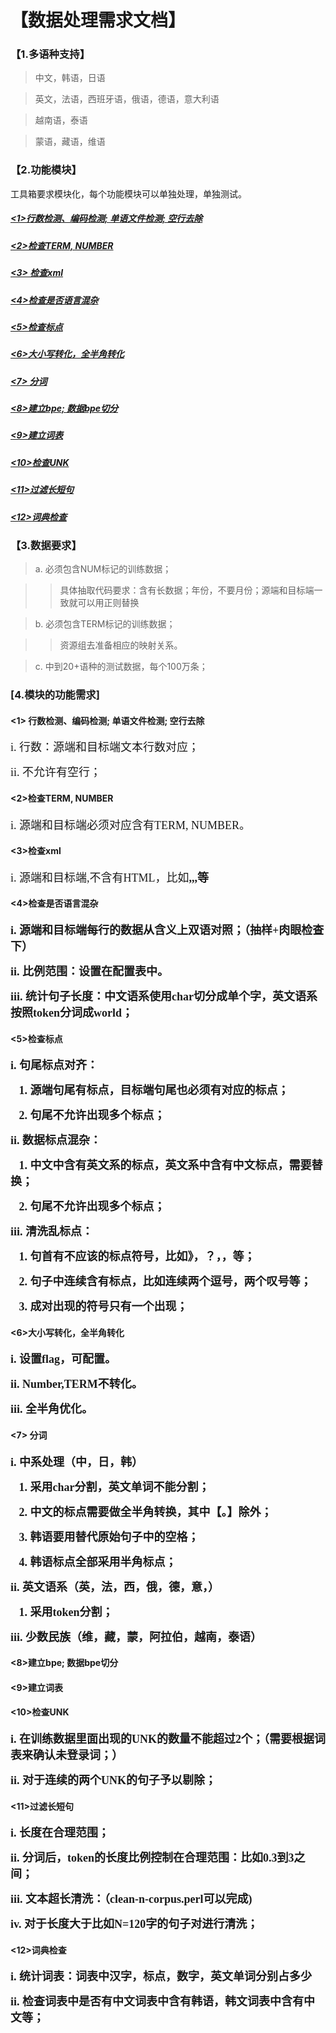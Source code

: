 # 【数据处理需求文档】

### 【1.多语种支持】

> 中文，韩语，日语

> 英文，法语，西班牙语，俄语，德语，意大利语

> 越南语，泰语

> 蒙语，藏语，维语

### 【2.功能模块】

工具箱要求模块化，每个功能模块可以单独处理，单独测试。

##### <a href="one"><1>行数检测、编码检测; 单语文件检测; 空行去除</a>
##### <a href="two"><2>检查TERM, NUMBER</a>
##### <a href="three"><3> 检查xml</a>
##### <a href="four"><4>检查是否语言混杂</a>
##### <a href="five"><5>检查标点</a>
##### <a href="six"><6>大小写转化，全半角转化</a>
##### <a href="seven"><7> 分词</a>
##### <a href="eight"><8>建立bpe; 数据bpe切分</a>
##### <a href="nine"><9>建立词表</a>
##### <a href="ten"><10>检查UNK</a>
##### <a href="eleven"><11>过滤长短句</a>
##### <a href="twelve"><12>词典检查</a>

### 【3.数据要求】

> a. 必须包含NUM标记的训练数据；

>>具体抽取代码要求：含有长数据；年份，不要月份；源端和目标端一致就可以用正则替换

> b.  必须包含TERM标记的训练数据；

>> 资源组去准备相应的映射关系。

> c.  中到20+语种的测试数据，每个100万条；

### [4.模块的功能需求]

####  <a name="#one"><1> 行数检测、编码检测; 单语文件检测; 空行去除</a>

<font face="宋体" size=4>i. 行数：源端和目标端文本行数对应；</font>

<font face="宋体" size=4>ii. 不允许有空行；</font>

####  <a name="#two"><2>检查TERM, NUMBER</a>

<font face="宋体" size=4>i. 源端和目标端必须对应含有TERM, NUMBER。</font>

####  <a name="#three"><3>检查xml</a>

<font face="宋体" size=4>i. 源端和目标端,不含有HTML，比如<b>,<h>,<npos>,等</font>

####  <a name="#four"><4>检查是否语言混杂</a>

<font face="宋体" size=4>i. 源端和目标端每行的数据从含义上双语对照；（抽样+肉眼检查下）</font>

<font face="宋体" size=4>ii.  比例范围：设置在配置表中。</font>

<font face="宋体" size=4>iii. 统计句子长度：中文语系使用char切分成单个字，英文语系按照token分词成world；</font>

####  <a name="#five"><5>检查标点</a>

<font face="宋体" size=4>i. 句尾标点对齐：</font>

<font face="宋体" size=4> &nbsp;&nbsp;&nbsp;1.  源端句尾有标点，目标端句尾也必须有对应的标点；</font>

<font face="宋体" size=4> &nbsp;&nbsp;&nbsp;2.  句尾不允许出现多个标点；</font>

<font face="宋体" size=4>ii. 数据标点混杂：</font>

<font face="宋体" size=4> &nbsp;&nbsp;&nbsp;1.  中文中含有英文系的标点，英文系中含有中文标点，需要替换；</font>

<font face="宋体" size=4> &nbsp;&nbsp;&nbsp;2.  句尾不允许出现多个标点；</font>

<font face="宋体" size=4> iii. 清洗乱标点：</font>

<font face="宋体" size=4> &nbsp;&nbsp;&nbsp;1. 句首有不应该的标点符号，比如》，？，，等；</font>

<font face="宋体" size=4> &nbsp;&nbsp;&nbsp;2.  句子中连续含有标点，比如连续两个逗号，两个叹号等；</font>

<font face="宋体" size=4> &nbsp;&nbsp;&nbsp;3.  成对出现的符号只有一个出现；</font>

####  <a name="#six"><6>大小写转化，全半角转化</a>

<font face="宋体" size=4>i.  设置flag，可配置。</font>

<font face="宋体" size=4>ii.  Number,TERM不转化。</font>

<font face="宋体" size=4> iii.  全半角优化。</font>

####  <a name="#seven"><7> 分词</a>

<font face="宋体" size=4> i.    中系处理（中，日，韩）</font>

<font face="宋体" size=4> &nbsp;&nbsp;&nbsp;1.  采用char分割，英文单词不能分割；</font>

<font face="宋体" size=4> &nbsp;&nbsp;&nbsp;2.  中文的标点需要做全半角转换，其中【。】除外；</font>

<font face="宋体" size=4> &nbsp;&nbsp;&nbsp;3.  韩语要用<B>替代原始句子中的空格；</font>

<font face="宋体" size=4> &nbsp;&nbsp;&nbsp;4.   韩语标点全部采用半角标点；</font>

<font face="宋体" size=4>ii. 英文语系（英，法，西，俄，德，意，）</font>

<font face="宋体" size=4> &nbsp;&nbsp;&nbsp;1.  采用token分割；</font>

<font face="宋体" size=4> iii.   少数民族（维，藏，蒙，阿拉伯，越南，泰语）</font>

####  <a name="#eight"><8>建立bpe; 数据bpe切分</a>

####  <a name="#nine"><9>建立词表</a>

#### <a name="#ten"><10>检查UNK</a>

<font face="宋体" size=4>i. 在训练数据里面出现的UNK的数量不能超过2个；（需要根据词表来确认未登录词；）</font>

<font face="宋体" size=4> ii. 对于连续的两个UNK的句子予以剔除；</font>

#### <a name="#eleven"><11>过滤长短句</a>

<font face="宋体" size=4>i. 长度在合理范围；</font>

<font face="宋体" size=4>ii. 分词后，token的长度比例控制在合理范围：比如0.3到3之间；</font>

<font face="宋体" size=4>iii. 文本超长清洗：（clean-n-corpus.perl可以完成)</font>

<font face="宋体" size=4>iv. 对于长度大于比如N=120字的句子对进行清洗；</font>

#### <a name="#twelve"><12>词典检查</a>

<font face="宋体" size=4>i. 统计词表：词表中汉字，标点，数字，英文单词分别占多少</font>

<font face="宋体" size=4>ii. 检查词表中是否有中文词表中含有韩语，韩文词表中含有中文等；</font>